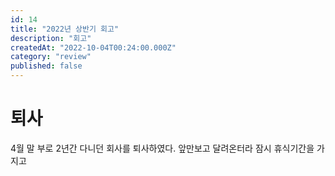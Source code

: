 ```yaml
---
id: 14
title: "2022년 상반기 회고"
description: "회고"
createdAt: "2022-10-04T00:24:00.000Z"
category: "review"
published: false
---
```


# 퇴사

4월 말 부로 2년간 다니던 회사를 퇴사하였다. 앞만보고 달려온터라 잠시 휴식기간을 가지고 



